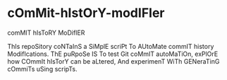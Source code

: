 # cOmMit-hIstOrY-modIFIer
comMIT hIsToRY MoDifIER

ThIs repoSitory coNTaInS a SiMplE scriPt To AUtoMate commIT history ModifIcations. ThE puRpoSe IS To test Git coMmIT autoMaTiOn, exPlOrE how COmmIt hIsTorY can be aLtered, And experimenT WiTh GENeraTinG cOmmiTs uSing scripTs.
